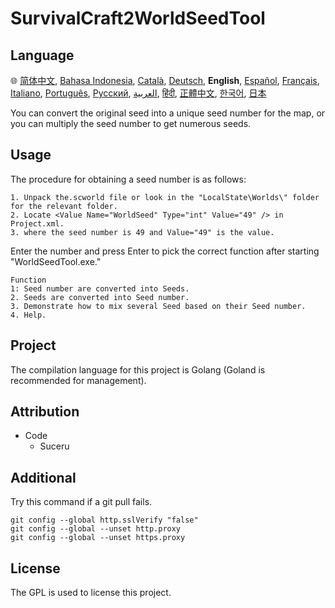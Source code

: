 # SurvivalCraft2WorldSeedTool
## Language
:globe_with_meridians:
[简体中文][ZH_CN],
[Bahasa Indonesia][ID],
[Català][CA],
[Deutsch][DE],
**English**,
[Español][ES],
[Français][FR],
[Italiano][IT],
[Português][PT_BR],
[Русский][RU],
[العربية][AR],
[हिंदी][HI_IN],
[正體中文][ZH_TW],
[한국어][KO_KR],
[日本][JA]

[AR]:README.ar.md
[ID]:README.id.md
[CA]:README.ca.md
[DE]:README.de.md
[EN]:README.md
[ES]:README.es.md
[IT]:README.it.md
[FR]:README.fr.md
[JA]:README.ja.md
[PT_BR]:README.pt_br.md
[ZH_TW]:README.zh_tw.md
[ZH_CN]:README.zh_CN.md
[KO_KR]:README.ko_kr.md
[HI_IN]:README.hi_in.md
[RU]:README.ru.md

You can convert the original seed into a unique seed number for the map, or you can multiply the seed number to get numerous seeds.
## Usage
The procedure for obtaining a seed number is as follows:

```
1. Unpack the.scworld file or look in the "LocalState\Worlds\" folder for the relevant folder.
2. Locate <Value Name="WorldSeed" Type="int" Value="49" /> in Project.xml.
3. where the seed number is 49 and Value="49" is the value.
```

Enter the number and press Enter to pick the correct function after starting "WorldSeedTool.exe."

```
Function 
1: Seed number are converted into Seeds.
2. Seeds are converted into Seed number.
3. Demonstrate how to mix several Seed based on their Seed number.
4. Help.
```
## Project
The compilation language for this project is Golang (Goland is recommended for management).
## Attribution
- Code
    - Suceru
## Additional
Try this command if a git pull fails.
```
git config --global http.sslVerify "false"
git config --global --unset http.proxy
git config --global --unset https.proxy
```
## License
The GPL is used to license this project.
